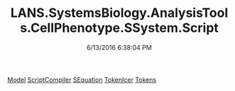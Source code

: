 ﻿---
title: LANS.SystemsBiology.AnalysisTools.CellPhenotype.SSystem.Script
date: 6/13/2016 6:38:04 PM
---

[Model](T-LANS.SystemsBiology.AnalysisTools.CellPhenotype.SSystem.Script.Model.html)
[ScriptCompiler](T-LANS.SystemsBiology.AnalysisTools.CellPhenotype.SSystem.Script.ScriptCompiler.html)
[SEquation](T-LANS.SystemsBiology.AnalysisTools.CellPhenotype.SSystem.Script.SEquation.html)
[TokenIcer](T-LANS.SystemsBiology.AnalysisTools.CellPhenotype.SSystem.Script.TokenIcer.html)
[Tokens](T-LANS.SystemsBiology.AnalysisTools.CellPhenotype.SSystem.Script.Tokens.html)
